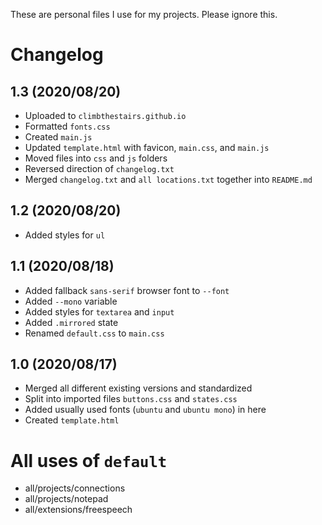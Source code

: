 These are personal files I use for my projects. Please ignore this.

# Changelog
## 1.3 (2020/08/20)
* Uploaded to `climbthestairs.github.io`
* Formatted `fonts.css`
* Created `main.js`
* Updated `template.html` with favicon, `main.css`, and `main.js`
* Moved files into `css` and `js` folders
* Reversed direction of `changelog.txt`
* Merged `changelog.txt` and `all locations.txt` together into `README.md`

## 1.2 (2020/08/20)
* Added styles for `ul`

## 1.1 (2020/08/18)
* Added fallback `sans-serif` browser font to `--font`
* Added `--mono` variable
* Added styles for `textarea` and `input`
* Added `.mirrored` state
* Renamed `default.css` to `main.css`

## 1.0 (2020/08/17)
* Merged all different existing versions and standardized
* Split into imported files `buttons.css` and `states.css`
* Added usually used fonts (`ubuntu` and `ubuntu mono`) in here
* Created `template.html`

# All uses of `default`
* all/projects/connections
* all/projects/notepad
* all/extensions/freespeech
